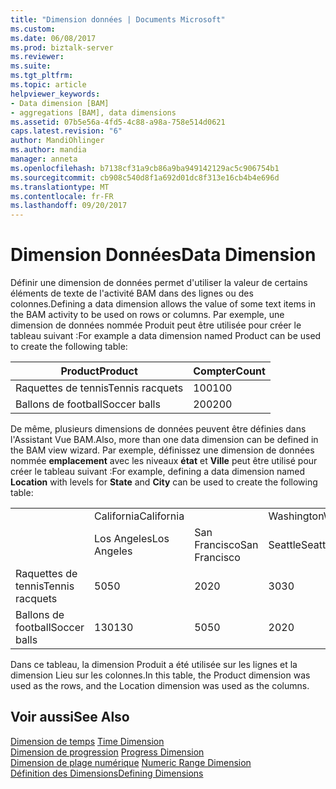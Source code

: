 ```yaml
---
title: "Dimension données | Documents Microsoft"
ms.custom: 
ms.date: 06/08/2017
ms.prod: biztalk-server
ms.reviewer: 
ms.suite: 
ms.tgt_pltfrm: 
ms.topic: article
helpviewer_keywords:
- Data dimension [BAM]
- aggregations [BAM], data dimensions
ms.assetid: 07b5e56a-4fd5-4c88-a98a-758e514d0621
caps.latest.revision: "6"
author: MandiOhlinger
ms.author: mandia
manager: anneta
ms.openlocfilehash: b7138cf31a9cb86a9ba949142129ac5c906754b1
ms.sourcegitcommit: cb908c540d8f1a692d01dc8f313e16cb4b4e696d
ms.translationtype: MT
ms.contentlocale: fr-FR
ms.lasthandoff: 09/20/2017
---
```

# <a name="data-dimension"></a><span data-ttu-id="6e4e7-102">Dimension Données</span><span class="sxs-lookup"><span data-stu-id="6e4e7-102">Data Dimension</span></span>
<span data-ttu-id="6e4e7-103">Définir une dimension de données permet d'utiliser la valeur de certains éléments de texte de l'activité BAM dans des lignes ou des colonnes.</span><span class="sxs-lookup"><span data-stu-id="6e4e7-103">Defining a data dimension allows the value of some text items in the BAM activity to be used on rows or columns.</span></span> <span data-ttu-id="6e4e7-104">Par exemple, une dimension de données nommée Produit peut être utilisée pour créer le tableau suivant :</span><span class="sxs-lookup"><span data-stu-id="6e4e7-104">For example a data dimension named Product can be used to create the following table:</span></span>  
  
|<span data-ttu-id="6e4e7-105">Product</span><span class="sxs-lookup"><span data-stu-id="6e4e7-105">Product</span></span>|<span data-ttu-id="6e4e7-106">Compter</span><span class="sxs-lookup"><span data-stu-id="6e4e7-106">Count</span></span>|  
|-------------|-----------|  
|<span data-ttu-id="6e4e7-107">Raquettes de tennis</span><span class="sxs-lookup"><span data-stu-id="6e4e7-107">Tennis racquets</span></span>|<span data-ttu-id="6e4e7-108">100</span><span class="sxs-lookup"><span data-stu-id="6e4e7-108">100</span></span>|  
|<span data-ttu-id="6e4e7-109">Ballons de football</span><span class="sxs-lookup"><span data-stu-id="6e4e7-109">Soccer balls</span></span>|<span data-ttu-id="6e4e7-110">200</span><span class="sxs-lookup"><span data-stu-id="6e4e7-110">200</span></span>|  
  
 <span data-ttu-id="6e4e7-111">De même, plusieurs dimensions de données peuvent être définies dans l'Assistant Vue BAM.</span><span class="sxs-lookup"><span data-stu-id="6e4e7-111">Also, more than one data dimension can be defined in the BAM view wizard.</span></span> <span data-ttu-id="6e4e7-112">Par exemple, définissez une dimension de données nommée **emplacement** avec les niveaux **état** et **Ville** peut être utilisé pour créer le tableau suivant :</span><span class="sxs-lookup"><span data-stu-id="6e4e7-112">For example, defining a data dimension named **Location** with levels for **State** and **City** can be used to create the following table:</span></span>  
  
|||||  
|-|-|-|-|  
||<span data-ttu-id="6e4e7-113">California</span><span class="sxs-lookup"><span data-stu-id="6e4e7-113">California</span></span>||<span data-ttu-id="6e4e7-114">Washington</span><span class="sxs-lookup"><span data-stu-id="6e4e7-114">Washington</span></span>|  
||<span data-ttu-id="6e4e7-115">Los Angeles</span><span class="sxs-lookup"><span data-stu-id="6e4e7-115">Los Angeles</span></span>|<span data-ttu-id="6e4e7-116">San Francisco</span><span class="sxs-lookup"><span data-stu-id="6e4e7-116">San Francisco</span></span>|<span data-ttu-id="6e4e7-117">Seattle</span><span class="sxs-lookup"><span data-stu-id="6e4e7-117">Seattle</span></span>|  
|<span data-ttu-id="6e4e7-118">Raquettes de tennis</span><span class="sxs-lookup"><span data-stu-id="6e4e7-118">Tennis racquets</span></span>|<span data-ttu-id="6e4e7-119">50</span><span class="sxs-lookup"><span data-stu-id="6e4e7-119">50</span></span>|<span data-ttu-id="6e4e7-120">20</span><span class="sxs-lookup"><span data-stu-id="6e4e7-120">20</span></span>|<span data-ttu-id="6e4e7-121">30</span><span class="sxs-lookup"><span data-stu-id="6e4e7-121">30</span></span>|  
|<span data-ttu-id="6e4e7-122">Ballons de football</span><span class="sxs-lookup"><span data-stu-id="6e4e7-122">Soccer balls</span></span>|<span data-ttu-id="6e4e7-123">130</span><span class="sxs-lookup"><span data-stu-id="6e4e7-123">130</span></span>|<span data-ttu-id="6e4e7-124">50</span><span class="sxs-lookup"><span data-stu-id="6e4e7-124">50</span></span>|<span data-ttu-id="6e4e7-125">20</span><span class="sxs-lookup"><span data-stu-id="6e4e7-125">20</span></span>|  
  
 <span data-ttu-id="6e4e7-126">Dans ce tableau, la dimension Produit a été utilisée sur les lignes et la dimension Lieu sur les colonnes.</span><span class="sxs-lookup"><span data-stu-id="6e4e7-126">In this table, the Product dimension was used as the rows, and the Location dimension was used as the columns.</span></span>  
  
## <a name="see-also"></a><span data-ttu-id="6e4e7-127">Voir aussi</span><span class="sxs-lookup"><span data-stu-id="6e4e7-127">See Also</span></span>  
 <span data-ttu-id="6e4e7-128">[Dimension de temps](../core/time-dimension.md) </span><span class="sxs-lookup"><span data-stu-id="6e4e7-128">[Time Dimension](../core/time-dimension.md) </span></span>  
 <span data-ttu-id="6e4e7-129">[Dimension de progression](../core/progress-dimension.md) </span><span class="sxs-lookup"><span data-stu-id="6e4e7-129">[Progress Dimension](../core/progress-dimension.md) </span></span>  
 <span data-ttu-id="6e4e7-130">[Dimension de plage numérique](../core/numeric-range-dimension.md) </span><span class="sxs-lookup"><span data-stu-id="6e4e7-130">[Numeric Range Dimension](../core/numeric-range-dimension.md) </span></span>  
 [<span data-ttu-id="6e4e7-131">Définition des Dimensions</span><span class="sxs-lookup"><span data-stu-id="6e4e7-131">Defining Dimensions</span></span>](../core/defining-dimensions.md)